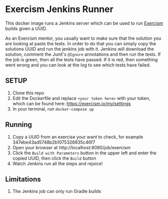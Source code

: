 # Exercism Jenkins Runner
This docker image runs a Jenkins server which can be used to run [Exercism](https://exercism.io) builds given a UUID.

As an Exercism mentor, you usually want to make sure that the solution you are looking at pasts the tests. 
In order to do that you can simply copy the solutions UUID and run the jenkins job with it. 
Jenkins will download the solution, comment the Junit's `@Ignore` annotations and then run the tests. 
If the job is green, then all the tests have passed. If it is red, then something went wrong and you 
can look at the log to see which tests have failed.

## SETUP
1. Clone this repo
1. Edit the Dockerfile and replace `<your token here>` with your token, which can be found here:
 https://exercism.io/my/settings
1. In your terminal, run `docker-compose up`

## Running
1. Copy a UUID from an exercise your want to check, for example 347ebe43ad5748b2b1075326835c46f7
1. Open your browser at http://localhost:8080/job/exercism
1. Click the `Build with Parameters` button in the upper left and enter the copied UUID, then click the `Build` button
1. Watch Jenkins run all the steps and rejoice!

## Limitations
1. The Jenkins job can only run Gradle builds
